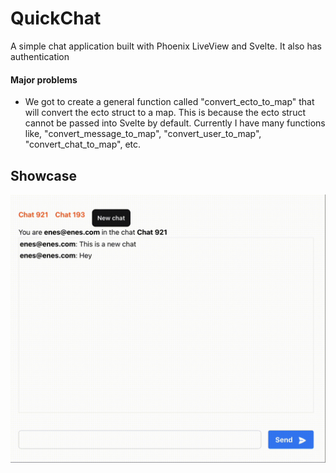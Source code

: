 # QuickChat

A simple chat application built with Phoenix LiveView and Svelte. It also has authentication

#### Major problems

-   We got to create a general function called "convert_ecto_to_map" that will convert the ecto struct to a map. This is because the ecto struct cannot be passed into Svelte by default. Currently I have many functions like, "convert_message_to_map", "convert_user_to_map", "convert_chat_to_map", etc.

## Showcase

![Showcase Gif](github/showcase.gif)
